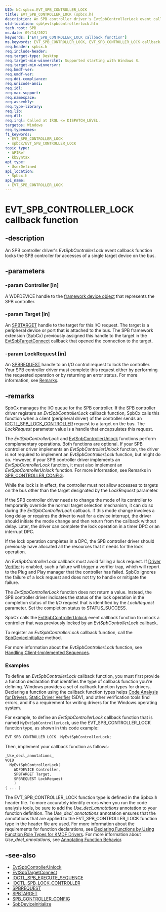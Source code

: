 ```yaml
---
UID: NC:spbcx.EVT_SPB_CONTROLLER_LOCK
title: EVT_SPB_CONTROLLER_LOCK (spbcx.h)
description: An SPB controller driver's EvtSpbControllerLock event callback function locks the SPB controller for accesses of a single target device on the bus.
old-location: spb\evtspbcontrollerlock.htm
tech.root: SPB
ms.date: 09/14/2021
keywords: ["EVT_SPB_CONTROLLER_LOCK callback function"]
ms.keywords: EVT_SPB_CONTROLLER_LOCK, EVT_SPB_CONTROLLER_LOCK callback, EvtSpbControllerLock, EvtSpbControllerLock callback function [Buses], SPB.evtspbcontrollerlock, spbcx/EvtSpbControllerLock
req.header: spbcx.h
req.include-header: 
req.target-type: Desktop
req.target-min-winverclnt: Supported starting with Windows 8.
req.target-min-winversvr: 
req.kmdf-ver: 
req.umdf-ver: 
req.ddi-compliance: 
req.unicode-ansi: 
req.idl: 
req.max-support: 
req.namespace: 
req.assembly: 
req.type-library: 
req.lib: 
req.dll: 
req.irql: Called at IRQL <= DISPATCH_LEVEL.
targetos: Windows
req.typenames: 
f1_keywords:
 - EVT_SPB_CONTROLLER_LOCK
 - spbcx/EVT_SPB_CONTROLLER_LOCK
topic_type:
 - APIRef
 - kbSyntax
api_type:
 - UserDefined
api_location:
 - Spbcx.h
api_name:
 - EVT_SPB_CONTROLLER_LOCK
---
```


# EVT_SPB_CONTROLLER_LOCK callback function

## -description

An SPB controller driver's *EvtSpbControllerLock* event callback function locks the SPB controller for accesses of a single target device on the bus.

## -parameters

### -param Controller [in]


A WDFDEVICE handle to the [framework device object](/windows-hardware/drivers/wdf/framework-device-object) that represents the SPB controller.

### -param Target [in]


An [SPBTARGET](/windows-hardware/drivers/spb/spbcx-object-handles) handle to the target for this I/O request. The target is a peripheral device or port that is attached to the bus. The SPB framework extension (SpbCx) previously assigned this handle to the target in the [EvtSpbTargetConnect](./nc-spbcx-evt_spb_target_connect.md) callback that opened the connection to the target.

### -param LockRequest [in]


An [SPBREQUEST](/windows-hardware/drivers/spb/spbcx-object-handles) handle to an I/O control request to lock the controller. Your SPB controller driver must complete this request either by performing the requested operation or by returning an error status. For more information, see [Remarks](#remarks).

## -remarks

SpbCx manages the I/O queue for the SPB controller. If the SPB controller driver registers an *EvtSpbControllerLock* callback function, SpbCx calls this function when a client (peripheral driver) of the controller sends an [IOCTL_SPB_LOCK_CONTROLLER](/windows-hardware/drivers/spb/spb-ioctls#ioctl_spb_lock_controller-control-code) request to a target on the bus. The *LockRequest* parameter value is a handle that encapsulates this request.

The *EvtSpbControllerLock* and [EvtSpbControllerUnlock](./nc-spbcx-evt_spb_controller_unlock.md) functions perform complementary operations. Both functions are optional. If your SPB controller driver implements an *EvtSpbControllerUnlock* function, the driver is not required to implement an *EvtSpbControllerLock* function, but might do so. However, if your SPB controller driver implements an *EvtSpbControllerLock* function, it must also implement an *EvtSpbControllerUnlock* function. For more information, see Remarks in [SPB_CONTROLLER_CONFIG](./ns-spbcx-_spb_controller_config.md).

While the lock is in effect, the controller must not allow accesses to targets on the bus other than the target designated by the *LockRequest* parameter.

If the SPB controller driver needs to change the mode of its controller to temporarily override the normal target selection mechanism, it can do so during the *EvtSpbControllerLock* callback. If this mode change involves a long delay or requires the driver to wait for a device interrupt, the driver should initiate the mode change and then return from the callback without delay. Later, the driver can complete the lock operation in a timer DPC or an interrupt DPC.

If the lock operation completes in a DPC, the SPB controller driver should previously have allocated all the resources that it needs for the lock operation.

An *EvtSpbControllerLock* callback must avoid failing a lock request. If [Driver Verifier](/windows-hardware/drivers/what-s-new-in-driver-development) is enabled, such a failure will trigger a verifier trap, which will report to the Plug and Play manager that the controller has failed. SpbCx ignores the failure of a lock request and does not try to handle or mitigate the failure.

The *EvtSpbControllerLock* function does not return a value. Instead, the SPB controller driver indicates the status of the lock operation in the completion status of the I/O request that is identified by the *LockRequest* parameter. Set the completion status to STATUS_SUCCESS.

SpbCx calls the [EvtSpbControllerUnlock](./nc-spbcx-evt_spb_controller_unlock.md) event callback function to unlock a controller that was previously locked by an *EvtSpbControllerLock* callback.

To register an *EvtSpbControllerLock* callback function, call the [SpbDeviceInitialize](./nf-spbcx-spbdeviceinitialize.md) method.

For more information about the *EvtSpbControllerLock* function, see [Handling Client-Implemented Sequences](/windows-hardware/drivers/spb/handling-client-implemented-sequences).

### Examples

To define an *EvtSpbControllerLock* callback function, you must first provide a function declaration that identifies the type of callback function you're defining. Windows provides a set of callback function types for drivers. Declaring a function using the callback function types helps [Code Analysis for Drivers](/windows-hardware/drivers/devtest/code-analysis-for-drivers), [Static Driver Verifier](/windows-hardware/drivers/devtest/static-driver-verifier) (SDV), and other verification tools find errors, and it's a requirement for writing drivers for the Windows operating system.

For example, to define an *EvtSpbControllerLock* callback function that is named `MyEvtSpbControllerLock`, use the EVT_SPB_CONTROLLER_LOCK function type, as shown in this code example:

```cpp
EVT_SPB_CONTROLLER_LOCK  MyEvtSpbControllerLock;
```

Then, implement your callback function as follows:

```cpp
_Use_decl_annotations_
VOID
  MyEvtSpbControllerLock(
    WDFDEVICE Controller,
    SPBTARGET Target,
    SPBREQUEST LockRequest
    )
{ ... }
```

The EVT_SPB_CONTROLLER_LOCK function type is defined in the Spbcx.h header file. To more accurately identify errors when you run the code analysis tools, be sure to add the *Use_decl_annotations* annotation to your function definition. The *Use_decl_annotations* annotation ensures that the annotations that are applied to the EVT_SPB_CONTROLLER_LOCK function type in the header file are used. For more information about the requirements for function declarations, see [Declaring Functions by Using Function Role Types for KMDF Drivers](/windows-hardware/drivers/devtest/declaring-functions-by-using-function-role-types-for-kmdf-drivers). For more information about *Use_decl_annotations*, see [Annotating Function Behavior](/visualstudio/code-quality/annotating-function-behavior).

## -see-also

* [EvtSpbControllerUnlock](./nc-spbcx-evt_spb_controller_unlock.md)
* [EvtSpbTargetConnect](./nc-spbcx-evt_spb_target_connect.md)
* [IOCTL_SPB_EXECUTE_SEQUENCE](/windows-hardware/drivers/spb/spb-ioctls#ioctl_spb_execute_sequence)
* [IOCTL_SPB_LOCK_CONTROLLER](/windows-hardware/drivers/spb/spb-ioctls#ioctl_spb_lock_controller-control-code)
* [SPBREQUEST](/windows-hardware/drivers/spb/spbcx-object-handles)
* [SPBTARGET](/windows-hardware/drivers/spb/spbcx-object-handles)
* [SPB_CONTROLLER_CONFIG](./ns-spbcx-_spb_controller_config.md)
* [SpbDeviceInitialize](./nf-spbcx-spbdeviceinitialize.md)